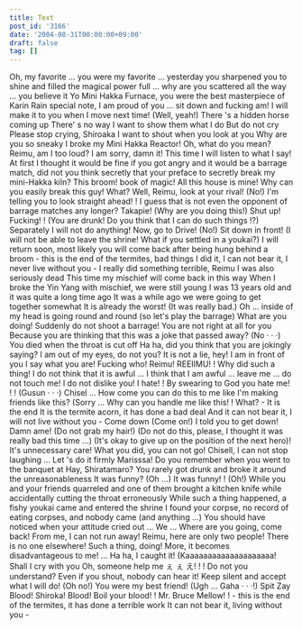 ```yaml
---
title: Text
post_id: '3166'
date: '2004-08-31T00:00:00+09:00'
draft: false
tag: []
---
```


Oh, my favorite ... you were my favorite ... yesterday you sharpened you to shine and filled the magical power full ... why are you scattered all the way ... you believe it Yo Mini Hakka Furnace, you were the best masterpiece of Karin Rain special note, I am proud of you ... sit down and fucking am! I will make it to you when I move next time! (Well, yeah!) There 's a hidden horse coming up There' s no way I want to show them what I do But do not cry Please stop crying, Shiroaka I want to shout when you look at you Why are you so sneaky I broke my Mini Hakka Reactor! Oh, what do you mean? Reimu, am I too loud? I am sorry, damn it! This time I will listen to what I say! At first I thought it would be fine if you got angry and it would be a barrage match, did not you think secretly that your preface to secretly break my mini-Hakka kiln? This broom! book of magic! All this house is mine! Why can you easily break this guy! What? Well, Reimu, look at your rival! (No!) I'm telling you to look straight ahead! ! I guess that is not even the opponent of barrage matches any longer? Takapie! (Why are you doing this!) Shut up! Fucking! ! (You are drunk! Do you think that I can do such things !?) Separately I will not do anything! Now, go to Drive! (No!) Sit down in front! (I will not be able to leave the shrine! What if you settled in a youkai?) I will return soon, most likely you will come back after being hung behind a broom - this is the end of the termites, bad things I did it, I can not bear it, I never live without you - I really did something terrible, Reimu I was also seriously dead This time my mischief will come back in this way When I broke the Yin Yang with mischief, we were still young I was 13 years old and it was quite a long time ago It was a while ago we were going to get together somewhat It is already the worst! (It was really bad.) Oh ... inside of my head is going round and round (so let's play the barrage) What are you doing! Suddenly do not shoot a barrage! You are not right at all for you Because you are thinking that this was a joke that passed away? (No · · ·) You died when the throat is cut off Ha ha, did you think that you are jokingly saying? I am out of my eyes, do not you? It is not a lie, hey! I am in front of you I say what you are! Fucking who! Reimu! REEIIMU! ! Why did such a thing! I do not think that it is awful ... I think that I am awful ... leave me ... do not touch me! I do not dislike you! I hate! ! By swearing to God you hate me! ! ! (Gusun · · ·) Chisel ... How come you can do this to me like I'm making friends like this? (Sorry ... Why can you handle me like this! ! What? - It is the end It is the termite acorn, it has done a bad deal And it can not bear it, I will not live without you - Come down (Come on!) I told you to get down! Damn ame! (Do not grab my hair!) (Do not do this, please, I thought it was really bad this time ...) (It's okay to give up on the position of the next hero)! It's unnecessary care! What you did, you can not go! Chisell, I can not stop laughing ... Let 's do it firmly Marisssa! Do you remember when you went to the banquet at Hay, Shiratamaro? You rarely got drunk and broke it around the unreasonableness It was funny? (Oh ...) It was funny! ! (Oh!) While you and your friends quarreled and one of them brought a kitchen knife while accidentally cutting the throat erroneously While such a thing happened, a fishy youkai came and entered the shrine I found your corpse, no record of eating corpses, and nobody came (and anything ...) You should have noticed when your attitude cried out ... We ... Where are you going, come back! From me, I can not run away! Reimu, here are only two people! There is no one elsewhere! Such a thing, doing! More, it becomes disadvantageous to me! ... Ha ha, I caught it! (Kaaaaaaaaaaaaaaaaaaaa! Shall I cry with you Oh, someone help me ぇ ぇ え! ! ! Do not you understand? Even if you shout, nobody can hear it! Keep silent and accept what I will do! (Oh no!) You were my best friend! (Ugh ... Gaha · · ·!) Spit Zay Blood! Shiroka! Blood! Boil your blood! ! Mr. Bruce Mellow! ! - this is the end of the termites, it has done a terrible work It can not bear it, living without you -